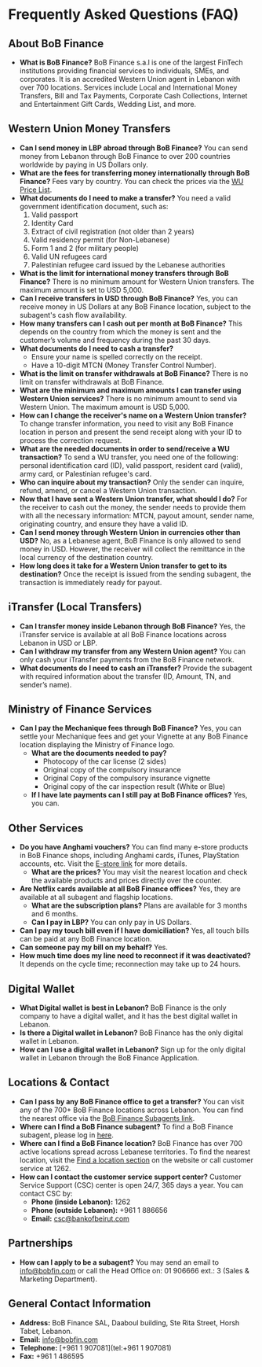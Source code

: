 # Frequently Asked Questions (FAQ)

## About BoB Finance

*   **What is BoB Finance?**
    BoB Finance s.a.l is one of the largest FinTech institutions providing financial services to individuals, SMEs, and corporates. It is an accredited Western Union agent in Lebanon with over 700 locations. Services include Local and International Money Transfers, Bill and Tax Payments, Corporate Cash Collections, Internet and Entertainment Gift Cards, Wedding List, and more.

## Western Union Money Transfers

*   **Can I send money in LBP abroad through BoB Finance?**
    You can send money from Lebanon through BoB Finance to over 200 countries worldwide by paying in US Dollars only.
*   **What are the fees for transferring money internationally through BoB Finance?**
    Fees vary by country. You can check the prices via the [WU Price List](https://www.bob-finance.com/Home/BuildPriceList).
*   **What documents do I need to make a transfer?**
    You need a valid government identification document, such as:
    1.  Valid passport
    2.  Identity Card
    3.  Extract of civil registration (not older than 2 years)
    4.  Valid residency permit (for Non-Lebanese)
    5.  Form 1 and 2 (for military people)
    6.  Valid UN refugees card
    7.  Palestinian refugee card issued by the Lebanese authorities
*   **What is the limit for international money transfers through BoB Finance?**
    There is no minimum amount for Western Union transfers. The maximum amount is set to USD 5,000.
*   **Can I receive transfers in USD through BoB Finance?**
    Yes, you can receive money in US Dollars at any BoB Finance location, subject to the subagent's cash flow availability.
*   **How many transfers can I cash out per month at BoB Finance?**
    This depends on the country from which the money is sent and the customer’s volume and frequency during the past 30 days.
*   **What documents do I need to cash a transfer?**
    *   Ensure your name is spelled correctly on the receipt.
    *   Have a 10-digit MTCN (Money Transfer Control Number).
*   **What is the limit on transfer withdrawals at BoB Finance?**
    There is no limit on transfer withdrawals at BoB Finance.
*   **What are the minimum and maximum amounts I can transfer using Western Union services?**
    There is no minimum amount to send via Western Union. The maximum amount is USD 5,000.
*   **How can I change the receiver's name on a Western Union transfer?**
    To change transfer information, you need to visit any BoB Finance location in person and present the send receipt along with your ID to process the correction request.
*   **What are the needed documents in order to send/receive a WU transaction?**
    To send a WU transfer, you need one of the following: personal identification card (ID), valid passport, resident card (valid), army card, or Palestinian refugee's card.
*   **Who can inquire about my transaction?**
    Only the sender can inquire, refund, amend, or cancel a Western Union transaction.
*   **Now that I have sent a Western Union transfer, what should I do?**
    For the receiver to cash out the money, the sender needs to provide them with all the necessary information: MTCN, payout amount, sender name, originating country, and ensure they have a valid ID.
*   **Can I send money through Western Union in currencies other than USD?**
    No, as a Lebanese agent, BoB Finance is only allowed to send money in USD. However, the receiver will collect the remittance in the local currency of the destination country.
*   **How long does it take for a Western Union transfer to get to its destination?**
    Once the receipt is issued from the sending subagent, the transaction is immediately ready for payout.

## iTransfer (Local Transfers)

*   **Can I transfer money inside Lebanon through BoB Finance?**
    Yes, the iTransfer service is available at all BoB Finance locations across Lebanon in USD or LBP.
*   **Can I withdraw my transfer from any Western Union agent?**
    You can only cash your iTransfer payments from the BoB Finance network.
*   **What documents do I need to cash an iTransfer?**
    Provide the subagent with required information about the transfer (ID, Amount, TN, and sender’s name).

## Ministry of Finance Services

*   **Can I pay the Mechanique fees through BoB Finance?**
    Yes, you can settle your Mechanique fees and get your Vignette at any BoB Finance location displaying the Ministry of Finance logo.
    *   **What are the documents needed to pay?**
        *   Photocopy of the car license (2 sides)
        *   Original copy of the compulsory insurance
        *   Original Copy of the compulsory insurance vignette
        *   Original copy of the car inspection result (White or Blue)
    *   **If I have late payments can I still pay at BoB Finance offices?**
        Yes, you can.

## Other Services

*   **Do you have Anghami vouchers?**
    You can find many e-store products in BoB Finance shops, including Anghami cards, iTunes, PlayStation accounts, etc. Visit the [E-store link](https://www.bob-finance.com/Inside/InsidePages/Estore) for more details.
    *   **What are the prices?**
        You may visit the nearest location and check the available products and prices directly over the counter.
*   **Are Netflix cards available at all BoB Finance offices?**
    Yes, they are available at all subagent and flagship locations.
    *   **What are the subscription plans?**
        Plans are available for 3 months and 6 months.
    *   **Can I pay in LBP?**
        You can only pay in US Dollars.
*   **Can I pay my touch bill even if I have domiciliation?**
    Yes, all touch bills can be paid at any BoB Finance location.
*   **Can someone pay my bill on my behalf?**
    Yes.
*   **How much time does my line need to reconnect if it was deactivated?**
    It depends on the cycle time; reconnection may take up to 24 hours.

## Digital Wallet

*   **What Digital wallet is best in Lebanon?**
    BoB Finance is the only company to have a digital wallet, and it has the best digital wallet in Lebanon.
*   **Is there a Digital wallet in Lebanon?**
    BoB Finance has the only digital wallet in Lebanon.
*   **How can I use a digital wallet in Lebanon?**
    Sign up for the only digital wallet in Lebanon through the BoB Finance Application.

## Locations & Contact

*   **Can I pass by any BoB Finance office to get a transfer?**
    You can visit any of the 700+ BoB Finance locations across Lebanon. You can find the nearest office via the [BoB Finance Subagents link](https://www.bob-finance.com/Inside/Subagents).
*   **Where can I find a BoB Finance subagent?**
    To find a BoB Finance subagent, please log in [here](https://www.bob-finance.com/Inside/Subagents).
*   **Where can I find a BoB Finance location?**
    BoB Finance has over 700 active locations spread across Lebanese territories. To find the nearest location, visit the [Find a location section](https://www.bob-finance.com/Inside/Subagents) on the website or call customer service at 1262.
*   **How can I contact the customer service support center?**
    Customer Service Support (CSC) center is open 24/7, 365 days a year. You can contact CSC by:
    *   **Phone (inside Lebanon):** 1262
    *   **Phone (outside Lebanon):** +961 1 886656
    *   **Email:** [csc@bankofbeirut.com](mailto:csc@bankofbeirut.com)

## Partnerships

*   **How can I apply to be a subagent?**
    You may send an email to [info@bobfin.com](mailto:info@bobfin.com) or call the Head Office on: 01 906666 ext.: 3 (Sales & Marketing Department).

## General Contact Information

*   **Address:** BoB Finance SAL, Daaboul building, Ste Rita Street, Horsh Tabet, Lebanon.
*   **Email:** [info@bobfin.com](mailto:info@bobfin.com)
*   **Telephone:** [+961 1 907081](tel:+961 1 907081)
*   **Fax:** +961 1 486595